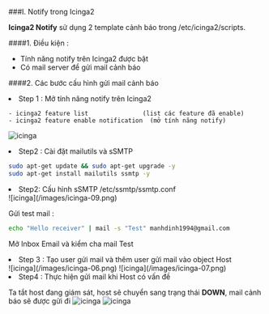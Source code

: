 ###I. Notify trong Icinga2

**Icinga2 Notify** sử dụng 2 template cảnh báo trong /etc/icinga2/scripts.

####1. Điều kiện : 
 - Tính năng notify trên Icinga2 được bật
 - Có mail server để gửi mail cảnh báo
 
####2. Các bước cấu hình gửi mail cảnh báo

<li>Step 1 : Mở tính năng notify trên Icinga2</li>

	- icinga2 feature list 				 (list các feature đã enable)
	- icinga2 feature enable notification  (mở tính năng notify)
![icinga](/images/icinga-05.png)
	
<li>Step2 : Cài đặt mailutils và sSMTP</li>

```sh
sudo apt-get update && sudo apt-get upgrade -y
sudo apt-get install mailutils ssmtp -y
```

<li>Step2: Cấu hình sSMTP /etc/ssmtp/ssmtp.conf</li>
![icinga](/images/icinga-09.png)

Gửi test mail :  
```sh
echo "Hello receiver" | mail -s "Test" manhdinh1994@gmail.com
```
Mở Inbox Email và kiểm cha mail Test

<li>Step 3 : Tạo user gửi mail và thêm user gửi mail vào object Host</li>
![icinga](/images/icinga-06.png)
![icinga](/images/icinga-07.png)

<li>Step4 : Thực hiện gửi mail khi Host có vấn đề</li>

Ta tắt host đang giám sát, host sẽ chuyển sang trạng thái **DOWN**, mail cảnh báo sẽ được gửi đi
![icinga](/images/icinga-08.png)
![icinga](/images/icinga-10.png)

